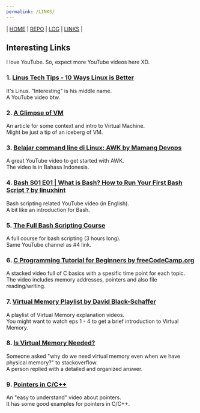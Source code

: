 ```yaml
---
permalink: /LINKS/
---
```

| [HOME](https://alfatihaditya.github.io/os212/)  | [REPO](https://github.com/alfatihaditya/os212)  | [LOG](/TXT/mylog.txt) | [LINKS]()  |

## Interesting Links
I love YouTube. So, expect more YouTube videos here XD.

### 1. [Linus Tech Tips - 10 Ways Linux is Better](https://www.youtube.com/watch?v=mAFMJ1LnQu8)
It's Linus. "Interesting" is his middle name.<br>
A YouTube video btw.

### 2. [A Glimpse of VM](https://www.howtogeek.com/196060/beginner-geek-how-to-create-and-use-virtual-machines/)
An article for some context and intro to Virtual Machine.<br>
Might be just a tip of an iceberg of VM.

### 3. [Belajar command line di Linux: AWK by Mamang Devops](https://www.youtube.com/watch?v=UfOgUOHukYw)
A great YouTube video to get started with AWK.<br>
The video is in Bahasa Indonesia.

### 4. [Bash S01 E01 | What is Bash? How to Run Your First Bash Script ? by linuxhint](https://www.youtube.com/watch?v=Vesn0Jpe80M)
Bash scripting related YouTube video (in English).<br>
A bit like an introduction for Bash.

### 5. [The Full Bash Scripting Course](https://www.youtube.com/watch?v=e7BufAVwDiM)
A full course for bash scripting (3 hours long).<br>
Same YouTube channel as #4 link.

### 6. [C Programming Tutorial for Beginners by freeCodeCamp.org](https://www.youtube.com/watch?v=KJgsSFOSQv0)
A stacked video full of C basics with a spesific time point for each topic.<br>
The video includes memory addresses, pointers and also file reading/writing.

### 7. [Virtual Memory Playlist by David Black-Schaffer](https://www.youtube.com/watch?v=qcBIvnQt0Bw&list=PLiwt1iVUib9s2Uo5BeYmwkDFUh70fJPxX)
A playlist of Virtual Memory explanation videos. <br>
You might want to watch eps 1 - 4 to get a brief introduction to Virtual Memory.

### 8. [Is Virtual Memory Needed?](https://stackoverflow.com/questions/14347206/what-are-the-differences-between-virtual-memory-and-physical-memory)
Someone asked "why do we need virtual memory even when we have physical memory?" to stackoverflow.<br>
A person replied with a detailed and organized answer.

### 9. [Pointers in C/C++](https://www.youtube.com/watch?v=h-HBipu_1P0)
An "easy to understand" video about pointers. <br>
It has some good examples for pointers in C/C++.
